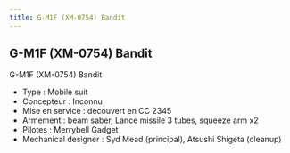 ```yaml
---
title: G-M1F (XM-0754) Bandit
---
```


G-M1F (XM-0754) Bandit
----------------------




G-M1F (XM-0754) Bandit


* Type : Mobile suit
* Concepteur : Inconnu
* Mise en service : découvert en CC 2345
* Armement : beam saber, Lance missile 3 tubes, squeeze arm x2
* Pilotes : Merrybell Gadget
* Mechanical designer : Syd Mead (principal), Atsushi Shigeta (cleanup)
